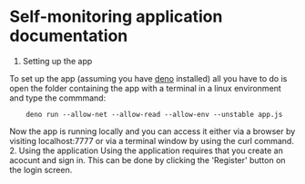 # Self-monitoring application documentation
1. Setting up the app

To set up the app (assuming you have [deno](https://deno.land/) installed) all you have to do is open the folder containing the app with a terminal in a linux environment and type the commmand:

        deno run --allow-net --allow-read --allow-env --unstable app.js

Now the app is running locally and you can access it either via a browser by visiting localhost:7777 or via a terminal window by using the curl command. 
2. Using the application
Using the application requires that you create an acocunt and sign in. This can be done by clicking the 'Register' button on the login screen. 

 
